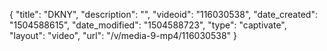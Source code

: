 {
    "title": "DKNY",
    "description": "",
    "videoid": "116030538",
    "date_created": "1504588615",
    "date_modified": "1504588723",
    "type": "captivate",
    "layout": "video",
    "url": "\/v\/media-9-mp4\/116030538"
}